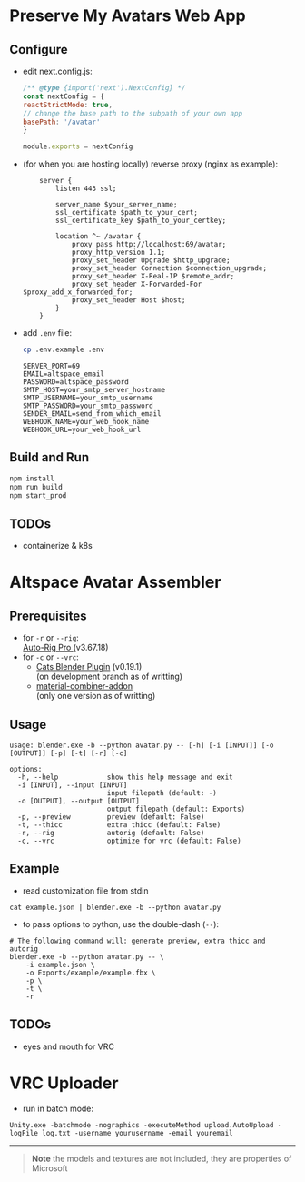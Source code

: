 # Preserve My Avatars Web App
## Configure
- edit next.config.js:
    ```js
    /** @type {import('next').NextConfig} */
    const nextConfig = {
    reactStrictMode: true,
    // change the base path to the subpath of your own app
    basePath: '/avatar'
    }

    module.exports = nextConfig
    ```
- (for when you are hosting locally) reverse proxy (nginx as example):
    ```nginx
        server {
            listen 443 ssl;

            server_name $your_server_name;
            ssl_certificate $path_to_your_cert;
            ssl_certificate_key $path_to_your_certkey;

            location ^~ /avatar {
                proxy_pass http://localhost:69/avatar;
                proxy_http_version 1.1;
                proxy_set_header Upgrade $http_upgrade;
                proxy_set_header Connection $connection_upgrade;
                proxy_set_header X-Real-IP $remote_addr;
                proxy_set_header X-Forwarded-For $proxy_add_x_forwarded_for;
                proxy_set_header Host $host;
            }
        }
    ```
- add `.env` file:
    ```bash
    cp .env.example .env
    ```
    ```
    SERVER_PORT=69
    EMAIL=altspace_email
    PASSWORD=altspace_password
    SMTP_HOST=your_smtp_server_hostname
    SMTP_USERNAME=your_smtp_username
    SMTP_PASSWORD=your_smtp_password
    SENDER_EMAIL=send_from_which_email
    WEBHOOK_NAME=your_web_hook_name
    WEBHOOK_URL=your_web_hook_url
    ```
## Build and Run
```bash
npm install
npm run build
npm start_prod
```

## TODOs
- containerize & k8s

# Altspace Avatar Assembler

## Prerequisites
- for `-r` or `--rig`:  
[Auto-Rig Pro ](https://blendermarket.com/products/auto-rig-pro)(v3.67.18)
- for `-c` or `--vrc`:
  - [Cats Blender Plugin](https://github.com/absolute-quantum/cats-blender-plugin) (v0.19.1)  
(on development branch as of writting)
  - [material-combiner-addon](https://github.com/Grim-es/material-combiner-addon)  
(only one version as of writting)

## Usage
```
usage: blender.exe -b --python avatar.py -- [-h] [-i [INPUT]] [-o [OUTPUT]] [-p] [-t] [-r] [-c]

options:
  -h, --help            show this help message and exit
  -i [INPUT], --input [INPUT]
                        input filepath (default: -)
  -o [OUTPUT], --output [OUTPUT]
                        output filepath (default: Exports)
  -p, --preview         preview (default: False)
  -t, --thicc           extra thicc (default: False)
  -r, --rig             autorig (default: False)
  -c, --vrc             optimize for vrc (default: False)
```

## Example
- read customization file from stdin
```
cat example.json | blender.exe -b --python avatar.py
```

- to pass options to python, use the double-dash (`--`):
```
# The following command will: generate preview, extra thicc and autorig
blender.exe -b --python avatar.py -- \
    -i example.json \
    -o Exports/example/example.fbx \
    -p \
    -t \
    -r
```

## TODOs
- eyes and mouth for VRC

# VRC Uploader
- run in batch mode:
```
Unity.exe -batchmode -nographics -executeMethod upload.AutoUpload -logFile log.txt -username yourusername -email youremail
```

---
> **Note** the models and textures are not included, they are properties of Microsoft
